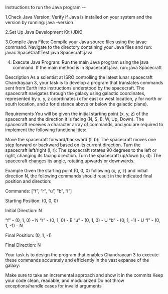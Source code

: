 Instructions to run the Java program --

1.Check Java Version: Verify if Java is installed on your system and the version by running:  java -version


2.Set Up Java Development Kit (JDK)

3.Compile Java Files: Compile your Java source files using the javac command. Navigate to the directory containing your Java files and run:  javac SpaceCraftTest.java Spacecraft.java

4. Execute Java Program: Run the main Java program using the java command. If the main method is in Spacecraft.java, run:  java Spacecraft








Description
As a scientist at ISRO controlling the latest lunar spacecraft Chandrayaan 3, your task is to develop a program that translates commands sent from Earth into instructions understood by the spacecraft. The spacecraft navigates through the galaxy using galactic coordinates, represented by x, y, z coordinates (x for east or west location, y for north or south location, and z for distance above or below the galactic plane).

Requirements
You will be given the initial starting point (x, y, z) of the spacecraft and the direction it is facing (N, S, E, W, Up, Down). The spacecraft receives a character array of commands, and you are required to implement the following functionalities:

Move the spacecraft forward/backward (f, b): The spacecraft moves one step forward or backward based on its current direction.
Turn the spacecraft left/right (l, r): The spacecraft rotates 90 degrees to the left or right, changing its facing direction.
Turn the spacecraft up/down (u, d): The spacecraft changes its angle, rotating upwards or downwards.

Example
Given the starting point (0, 0, 0) following (x, y, z) and initial direction N, the following commands should result in the indicated final position and direction:

Commands: [“f”, “r”, “u”, “b”, “l”]

Starting Position: (0, 0, 0)

Initial Direction: N

“f” - (0, 1, 0) - N “r” - (0, 1, 0) - E “u” - (0, 1, 0) - U “b” - (0, 1, -1) - U “l” - (0, 1, -1) - N

Final Position: (0, 1, -1)

Final Direction: N

Your task is to design the program that enables Chandrayaan 3 to execute these commands accurately and efficiently in the vast expanse of the galaxy:

Make sure to take an incremental approach and show it in the commits
Keep your code clean, readable, and modularized
Do not throw exceptions/handle cases for invalid arguments
